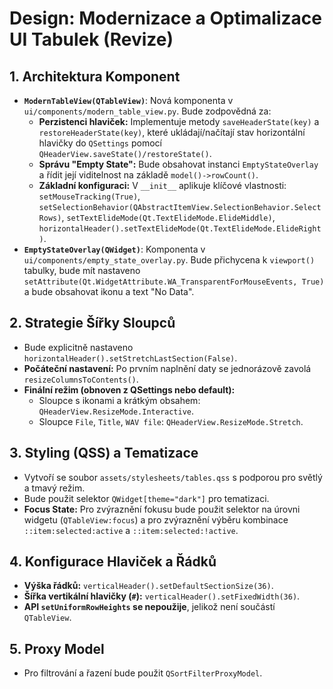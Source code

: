 # Design: Modernizace a Optimalizace UI Tabulek (Revize)

## 1. Architektura Komponent
- **`ModernTableView(QTableView)`**: Nová komponenta v `ui/components/modern_table_view.py`. Bude zodpovědná za:
    - **Perzistenci hlaviček:** Implementuje metody `saveHeaderState(key)` a `restoreHeaderState(key)`, které ukládají/načítají stav horizontální hlavičky do `QSettings` pomocí `QHeaderView.saveState()/restoreState()`.
    - **Správu "Empty State":** Bude obsahovat instanci `EmptyStateOverlay` a řídit její viditelnost na základě `model()->rowCount()`.
    - **Základní konfiguraci:** V `__init__` aplikuje klíčové vlastnosti: `setMouseTracking(True)`, `setSelectionBehavior(QAbstractItemView.SelectionBehavior.SelectRows)`, `setTextElideMode(Qt.TextElideMode.ElideMiddle)`, `horizontalHeader().setTextElideMode(Qt.TextElideMode.ElideRight)`.
- **`EmptyStateOverlay(QWidget)`**: Komponenta v `ui/components/empty_state_overlay.py`. Bude přichycena k `viewport()` tabulky, bude mít nastaveno `setAttribute(Qt.WidgetAttribute.WA_TransparentForMouseEvents, True)` a bude obsahovat ikonu a text "No Data".

## 2. Strategie Šířky Sloupců
- Bude explicitně nastaveno `horizontalHeader().setStretchLastSection(False)`.
- **Počáteční nastavení:** Po prvním naplnění daty se jednorázově zavolá `resizeColumnsToContents()`.
- **Finální režim (obnoven z QSettings nebo default):**
    - Sloupce s ikonami a krátkým obsahem: `QHeaderView.ResizeMode.Interactive`.
    - Sloupce `File`, `Title`, `WAV file`: `QHeaderView.ResizeMode.Stretch`.

## 3. Styling (QSS) a Tematizace
- Vytvoří se soubor `assets/stylesheets/tables.qss` s podporou pro světlý a tmavý režim.
- Bude použit selektor `QWidget[theme="dark"]` pro tematizaci.
- **Focus State:** Pro zvýraznění fokusu bude použit selektor na úrovni widgetu (`QTableView:focus`) a pro zvýraznění výběru kombinace `::item:selected:active` a `::item:selected:!active`.

## 4. Konfigurace Hlaviček a Řádků
- **Výška řádků:** `verticalHeader().setDefaultSectionSize(36)`.
- **Šířka vertikální hlavičky (`#`):** `verticalHeader().setFixedWidth(36)`.
- **API `setUniformRowHeights` se nepoužije**, jelikož není součástí `QTableView`.

## 5. Proxy Model
- Pro filtrování a řazení bude použit `QSortFilterProxyModel`.
